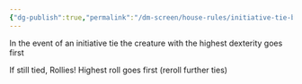 ```yaml
---
{"dg-publish":true,"permalink":"/dm-screen/house-rules/initiative-tie-breaker/"}
---
```


In the event of an initiative tie the creature with the highest dexterity goes first

If still tied, Rollies! Highest roll goes first (reroll further ties)